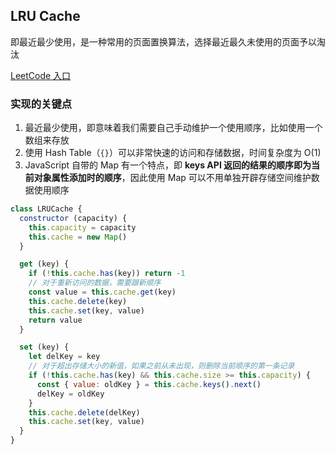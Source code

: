 ## LRU Cache
即最近最少使用，是一种常用的页面置换算法，选择最近最久未使用的页面予以淘汰

[LeetCode 入口](https://leetcode-cn.com/problems/lru-cache/solution/)

### 实现的关键点
1. 最近最少使用，即意味着我们需要自己手动维护一个使用顺序，比如使用一个数组来存放
2. 使用 Hash Table（`{}`）可以非常快速的访问和存储数据，时间复杂度为 O(1)
3. JavaScript 自带的 Map 有一个特点，即 **keys API 返回的结果的顺序即为当前对象属性添加时的顺序**，因此使用 Map 可以不用单独开辟存储空间维护数据使用顺序

```javascript
class LRUCache {
  constructor (capacity) {
    this.capacity = capacity
    this.cache = new Map()
  }

  get (key) {
    if (!this.cache.has(key)) return -1
    // 对于重新访问的数据，需要跟新顺序
    const value = this.cache.get(key)
    this.cache.delete(key)
    this.cache.set(key, value)
    return value
  }

  set (key) {
    let delKey = key
    // 对于超出存储大小的新值，如果之前从未出现，则删除当前顺序的第一条记录
    if (!this.cache.has(key) && this.cache.size >= this.capacity) {
      const { value: oldKey } = this.cache.keys().next()
      delKey = oldKey
    }
    this.cache.delete(delKey) 
    this.cache.set(key, value)
  }
}
```